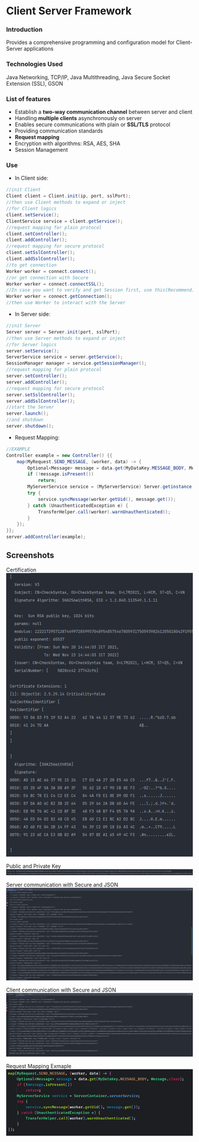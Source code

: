 ﻿# Client Server Framework

### Introduction
Provides a comprehensive programming and configuration model for Client-Server applications

### Technologies Used
Java Networking, TCP/IP, Java Multithreading, Java Secure Socket Extension (SSL), GSON

### List of features
* Establish a **two-way communication channel** between server and client
* Handling **multiple clients** asynchronously on server
* Enables secure communications with plain or **SSL/TLS** protocol
* Providing communication standards
* **Request mapping**
* Encryption with algorithms: RSA, AES, SHA
* Session Management

### Use

* In Client side:
```java
//init Client
Client client = Client.init(ip, port, sslPort);
//then use Client methods to expand or inject
//for Client logics 
client.setService();
ClientService service = client.getService();
//request mapping for plain protocol
client.setController();
client.addController();
//request mapping for secure protocol
client.setSslController();
client.addSslController();
//to get connection
Worker worker = connect.connect();
//or get connection with Secure
Worker worker = connect.connectSSL();
//In case you want to verify and get Session first, use this(Recommend)
Worker worker = connect.getConnection();
//then use Worker to interact with the Server
```

* In Server side:
```java
//init Server
Server server = Server.init(port, sslPort);
//then use Server methods to expand or inject
//for Server logics 
server.setService();
ServerService service = server.getService();
SessionManager manager = service.getSessionManager();
//request mapping for plain protocol
server.setController();
server.addController();
//request mapping for secure protocol
server.setSslController();
server.addSslController();
//start the Server
server.launch();
//and shutdown
server.shutdown();
```

* Request Mapping:
```java
//EXAMPLE
Controller example = new Controller() {{
    map(MyRequest.SEND_MESSAGE, (worker, data) -> {
        Optional<Message> message = data.get(MyDataKey.MESSAGE_BODY, Message.class);
        if (!message.isPresent())
            return;
        MyServerService service = (MyServerService) Server.getinstance().getService();
        try {
            service.syncMessage(worker.getUid(), message.get());
        } catch (UnauthenticatedException e) {
            TransferHelper.call(worker).warnUnauthenticated();
        }
    });
}};
server.addController(example);
```

## Screenshots

Certification <br />
![Alt text](screenshots/1.PNG?raw=true)

Public and Private Key <br />
![Alt text](screenshots/2.PNG?raw=true)

Server communication with Secure and JSON <br />
![Alt text](screenshots/3.PNG?raw=true)

Client communication with Secure and JSON <br />
![Alt text](screenshots/4.PNG?raw=true)

Request Mapping Exmaple <br />
![Alt text](screenshots/5.PNG?raw=true)
